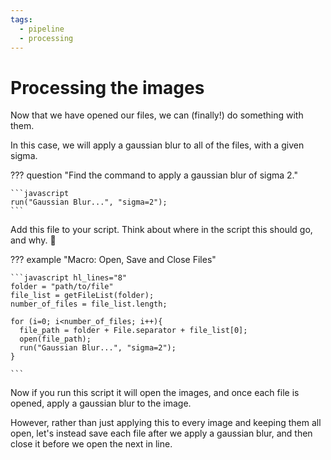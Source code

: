 ```yaml
---
tags:
  - pipeline
  - processing
---
```

# Processing the images

Now that we have opened our files, we can (finally!) do something with them.

In this case, we will apply a gaussian blur to all of the files, with a given
sigma.

??? question  "Find the command to apply a gaussian blur of sigma 2."

    ```javascript
    run("Gaussian Blur...", "sigma=2");
    ```

Add this file to your script. Think about where in the script this should go,
and why. :thinking:

??? example "Macro: Open, Save and Close Files"

    ```javascript hl_lines="8"
    folder = "path/to/file"
    file_list = getFileList(folder);
    number_of_files = file_list.length;

    for (i=0; i<number_of_files; i++){
      file_path = folder + File.separator + file_list[0];
      open(file_path);
      run("Gaussian Blur...", "sigma=2");
    }

    ```

Now if you run this script it will open the images, and once each file is
opened, apply a gaussian blur to the image.

However, rather than just applying this to every image and keeping them all
open, let's instead save each file after we apply a gaussian blur, and then
close it before we open the next in line.
